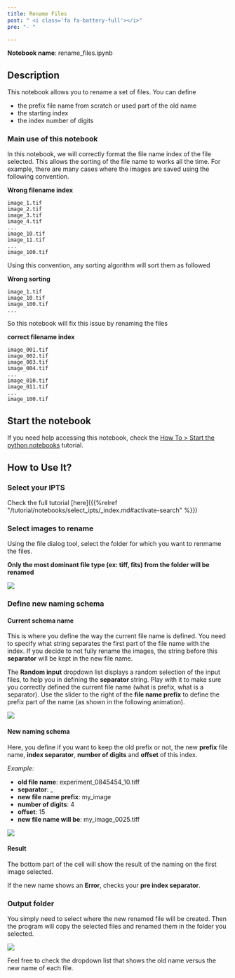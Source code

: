 ```yaml
---
title: Rename Files
post: " <i class='fa fa-battery-full'></i>"
pre: "- "

---
```


**Notebook name**: rename_files.ipynb

## Description

This notebook allows you to rename a set of files. You can define

 * the prefix file name from scratch or used part of the old name
 * the starting index
 * the index number of digits

### Main use of this notebook

In this notebook, we will correctly format the file name index of the file selected. 
This allows the sorting of the file name to works all the time. For example, there are many cases where the 
images are saved using the following convention.

**Wrong filename index**

```
image_1.tif
image_2.tif
image_3.tif
image_4.tif
...
image_10.tif
image_11.tif
...
image_100.tif
```

Using this convention, any sorting algorithm will sort them as followed

**Wrong sorting**
```
image_1.tif
image_10.tif
image_100.tif
...
```

So this notebook will fix this issue by renaming the files

**correct filename index**

```
image_001.tif
image_002.tif
image_003.tif
image_004.tif
...
image_010.tif
image_011.tif
...
image_100.tif
```

## Start the notebook

If you need help accessing this notebook, check the [How To > Start the python
notebooks](/en/tutorial/how_to_start_notebooks) tutorial.

## How to Use It?

### Select your IPTS

Check the full tutorial [here]({{%relref "/tutorial/notebooks/select_ipts/_index.md#activate-search" %}})</i>

### Select images to rename

Using the file dialog tool, select the folder for which you want to renmame the files.

**Only the  most dominant file type (ex: tiff, fits) from the folder will be renamed**

<img src='/tutorial/notebooks/rename_files/images/select_folder.gif' />

### Define new naming schema

#### Current schema name

This is where you define the way the current file name is defined. You need to specify what string separates the first 
part of the file name with the index. If you decide to not fully rename the images, the string before this **separator** 
will be kept in the new file name.

The **Random input** dropdown list displays a random selection of the input files, to help you in defining the
**separator** string. Play with it to make sure you correctly defined the current file name (what is prefix, what is a
separator). Use the slider to the right of the **file name prefix** to define the prefix part of the name (as shown in
the following animation). 

<img src='/tutorial/notebooks/rename_files/images/playing_with_slider.gif' />

#### New naming schema

Here, you define if you want to keep the old prefix or not, the new **prefix** file name, **index separator**,
 **number of digits** and **offset** of this index.

_Example:_

 * **old file name**:   experiment_0845454_10.tiff
 * **separator**: _
 * **new file name prefix**: my_image
 * **number of digits**: 4
 * **offset**: 15
 * **new file name will be**: my_image_0025.tiff

<img src='/tutorial/notebooks/rename_files/images/new_file_name.gif' />

#### Result

The bottom part of the cell will show the result of the naming on the first image selected.

If the new name shows an **Error**, checks your **pre index separator**.

### Output folder

You simply need to select where the new renamed file will be created. Then the program will copy the selected files
and renamed them in the folder you selected.

<img src='/tutorial/notebooks/rename_files/images/output_result.gif' />

Feel free to check the dropdown list that shows the old name versus the new name of each file.